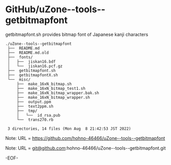 # GitHub/uZone--tools--getbitmapfont

getbitmapfont.sh provides bitmap font of Japanese kanji characters

    ./uZone--tools--getbitmapfont
     ├──  README.md
     ├──  README.md.old
     ├──  fonts/
     │   ├──  jiskan16.bdf
     │   └──  jiskan16.pcf.gz
     ├──  getbitmapfont.sh
     ├──  getbitmapfontX.sh
     └──  misc/
         ├──  make_16xN_bitmap.sh
         ├──  make_16xN_bitmap_test1.sh
         ├──  make_16xN_bitmap_wrapper.bak.sh
         ├──  make_16xN_bitmap_wrapper.sh
         ├──  output.ppm
         ├──  text2ppm.sh
         ├──  tmp/
         │   └──  id_rsa.pub
         └──  trans270.rb
     
     3 directories, 14 files (Mon Aug  8 21:42:53 JST 2022)


Note: URL = https://github.com/hohno-46466/uZone--tools--getbitmapfont

Note: URL = git@github.com:hohno-46466/uZone--tools--getbitmapfont.git

-EOF-
